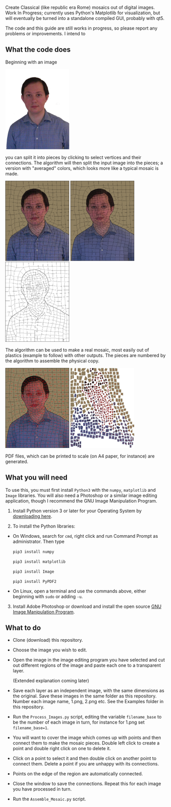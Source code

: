 Create Classical (like republic era Rome) mosaics out of digital images. Work In Progress; currently uses Python's Matplotlib for visualization, but will eventually be turned into a standalone compiled GUI, probably with qt5.

The code and this guide are still works in progress, so please report any problems or improvements. I intend to 

## What the code does

Beginning with an image

<img src="https://github.com/Valentin-Aslanyan/Mosaic_Maker/blob/master/Examples/Val/OriginalPhoto.png" width="200" height="250">

you can split it into pieces by clicking to select vertices and their connections. The algorithm will then split the input image into the pieces; a version with "averaged" colors, which looks more like a typical mosaic is made.

<img src="https://github.com/Valentin-Aslanyan/Mosaic_Maker/blob/master/Examples/Val/Mosaic_Natural.png" width="200" height="250">  <img src="https://github.com/Valentin-Aslanyan/Mosaic_Maker/blob/master/Examples/Val/Mosaic_Averaged.png" width="200" height="250">  <img src="https://github.com/Valentin-Aslanyan/Mosaic_Maker/blob/master/Examples/Val/Mosaic_Binary.png" width="200" height="250">


The algorithm can be used to make a real mosaic, most easily out of plastics (example to follow) with other outputs. The pieces are numbered by the algorithm to assemble the physical copy.

<img src="https://github.com/Valentin-Aslanyan/Mosaic_Maker/blob/master/Examples/Val/Mosaic_Numbered.png" width="200" height="250">  <img src="https://github.com/Valentin-Aslanyan/Mosaic_Maker/blob/master/Examples/Val/Mosaic_Pieces.png" width="200" height="250">

PDF files, which can be printed to scale (on A4 paper, for instance) are generated.


## What you will need

To use this, you must first install `Python3` with the `numpy`, `matplotlib` and `Image` libraries. You will also need a Photoshop or a similar image editing application, though I recommend the GNU Image Manipulation Program.

1. Install Python version 3 or later for your Operating System by [downloading here](https://www.python.org/downloads/).

2. To install the Python libraries:

- On Windows, search for `cmd`, right click and run Command Prompt as administrator. Then type

     `pip3 install numpy`

     `pip3 install matplotlib`

     `pip3 install Image`
     
     `pip3 install PyPDF2`

- On Linux, open a terminal and use the commands above, either beginning with `sudo` or adding `-u`.

3. Install Adobe Photoshop or download and install the open source [GNU Image Manipulation Program](https://www.gimp.org/).


## What to do

- Clone (download) this repository.

- Choose the image you wish to edit.

- Open the image in the image editing program you have selected and cut out different regions of the image and paste each one to a transparent layer.

     (Extended explanation coming later)

- Save each layer as an independent image, with the same dimensions as the original. Save these images in the same folder as this repository. Number each image name, 1.png, 2.png etc. See the Examples folder in this repository.

- Run the `Process_Images.py` script, editing the variable `filename_base` to be the number of each image in turn, for instance for 1.png set `filename_base=1`.

- You will want to cover the image which comes up with points and then connect them to make the mosaic pieces. Double left click to create a point and double right click on one to delete it. 

- Click on a point to select it and then double click on another point to connect them. Delete a point if you are unhappy with its connections.

- Points on the edge of the region are automatically connected.

- Close the window to save the connections. Repeat this for each image you have processed in turn.

- Run the `Assemble_Mosaic.py` script.

